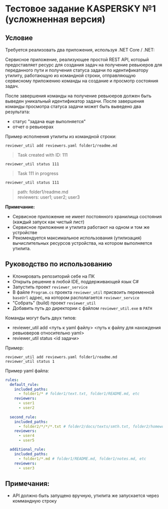 # Тестовое задание KASPERSKY №1 (усложненная версия)

## Условие

Требуется реализовать два приложения, используя .NET Core / .NET:

Сервисное приложение, реализующее простой REST API, который предоставляет ресурс для создания задач на получение ревьюеров для переданного пути и получения статуса задачи по идентификатору
утилиту, работающую из командной строки, отправляющую сервисному приложению команды на создание и просмотр состояния задач.
 
После завершения команды на получение ревьюеров должен быть выведен уникальный идентификатор задачи.
После завершения команды просмотра статуса задачи может быть выведено два результата:
- статус "задача еще выполняется"
- отчет о ревьюерах
 

Пример исполнения утилиты из командной строки:

```
reviewer_util add reviewers.yaml folder1/readme.md
```

> Task created with ID: 111

```
reviewer_util status 111
```

> Task 111 in progress

```
reviewer_util status 111
```

> path: folder1/readme.md  
> reviewers: user1; user2; user3

**Примечание:**
- Cервисное приложение не имеет постоянного хранилища состояния (каждый запуск как чистый лист)
- Cервисное приложение и утилита работают на одном и том же устройстве
- Pекомендуется максимальное использования (утилизация) вычислительных ресурсов устройства, на котором выполняется утилита.

## Руководство по использованию

- Клонировать репозиторий себе на ПК
- Открыть решение в любой IDE, поддерживающей язык C#
- Запустить проект `reviewer_service`
- В файле `Program.cs` проекта `reviewer_util` присвоить переменной `baseUrl` адрес, на котором располагается `reviewer_service`
- "Собрать" (build) проект `reviewer_util`
- Добавить путь до директории с файлом `reviewer_util.exe` в `PATH`

Команды могут быть двух типов:
- reviewer_util add <путь к yaml файлу> <путь к файлу для нахождения ревьюверов относительно yaml>
- reviewer_util status <id задачи>

Пример:
```
reviewer_util add reviewers.yaml folder1/readme.md
reviewer_util status 1
```

Пример yaml файла:
```yaml
rules:
  default_rule:
    included_paths:
      - folder1/* # folder1/text.txt, folder1/README.md, etc
    reviewers:
      - user1
      - user2
        
  second_rule:
    included_paths:
      - folder2/*/*/*.txt # folder2/docs/texts/smth.txt, folder2/homework/kaspersky/description.txt, etc
    reviewers:
      - user4
      - user5

  additional_rule:
    included_paths:
      - folder1/*.md # folder1/README.md, folder1/notes.md, etc
    reviewers:
      - user3
```

## Примечания:

- API должно быть запущено вручную, утилита же запускается через коммандную строку
